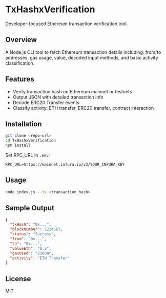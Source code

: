 # TxHashxVerification

Developer-focused Ethereum transaction verification tool.

## Overview
A Node.js CLI tool to fetch Ethereum transaction details including: from/to addresses, gas usage, value, decoded input methods, and basic activity classification.

## Features
- Verify transaction hash on Ethereum mainnet or testnets
- Output JSON with detailed transaction info
- Decode ERC20 Transfer events
- Classify activity: ETH transfer, ERC20 transfer, contract interaction

## Installation
```bash
git clone <repo-url>
cd TxHashxVerification
npm install
```
Set RPC_URL in `.env`:
```
RPC_URL=https://mainnet.infura.io/v3/YOUR_INFURA_KEY
```

## Usage
```bash
node index.js --tx <transaction_hash>
```

## Sample Output
```json
{
  "txHash": "0x...",
  "blockNumber": 1234567,
  "status": "Success",
  "from": "0x...",
  "to": "0x...",
  "valueEth": "0.5",
  "gasUsed": "21000",
  "activity": "ETH Transfer"
}
```

## License
MIT
